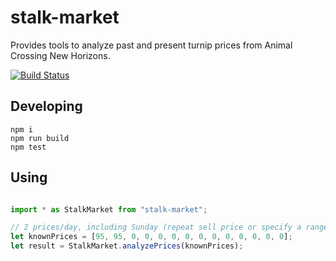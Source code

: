 # stalk-market

Provides tools to analyze past and present turnip prices from Animal Crossing New Horizons.

[![Build Status](https://mrayermann.visualstudio.com/StalkMarket/_apis/build/status/rolledback.StalkMarket?branchName=master)](https://mrayermann.visualstudio.com/StalkMarket/_build/latest?definitionId=2&branchName=master)

## Developing

```
npm i
npm run build
npm test
```

## Using

```ts

import * as StalkMarket from "stalk-market";

// 2 prices/day, including Sunday (repeat sell price or specify a range)
let knownPrices = [95, 95, 0, 0, 0, 0, 0, 0, 0, 0, 0, 0, 0, 0];
let result = StalkMarket.analyzePrices(knownPrices);

```
